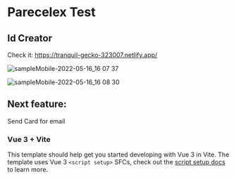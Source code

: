 # Parecelex Test
## Id Creator
Check it: https://tranquil-gecko-323007.netlify.app/

![sampleMobile-2022-05-16_16 07 37](https://user-images.githubusercontent.com/46769610/168665087-e34804b2-c7d6-4af0-8513-751fc9286aee.gif)

![sampleMobile-2022-05-16_16 08 30](https://user-images.githubusercontent.com/46769610/168665071-f91296d4-53b7-42a9-a8b4-4011fcf997fa.gif)

## Next feature:
Send Card for email


### Vue 3 + Vite

This template should help get you started developing with Vue 3 in Vite. The template uses Vue 3 `<script setup>` SFCs, check out the [script setup docs](https://v3.vuejs.org/api/sfc-script-setup.html#sfc-script-setup) to learn more.


